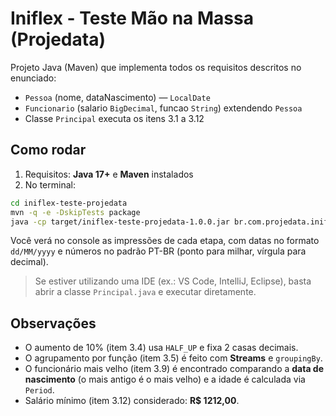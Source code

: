# Iniflex - Teste Mão na Massa (Projedata)

Projeto Java (Maven) que implementa todos os requisitos descritos no enunciado:
- `Pessoa` (nome, dataNascimento) — `LocalDate`
- `Funcionario` (salario `BigDecimal`, funcao `String`) extendendo `Pessoa`
- Classe `Principal` executa os itens 3.1 a 3.12

## Como rodar
1. Requisitos: **Java 17+** e **Maven** instalados
2. No terminal:
```bash
cd iniflex-teste-projedata
mvn -q -e -DskipTests package
java -cp target/iniflex-teste-projedata-1.0.0.jar br.com.projedata.iniflex.Principal
```
Você verá no console as impressões de cada etapa, com datas no formato `dd/MM/yyyy` e números no padrão PT-BR (ponto para milhar, vírgula para decimal).
> Se estiver utilizando uma IDE (ex.: VS Code, IntelliJ, Eclipse), basta abrir a classe `Principal.java` e executar diretamente.

## Observações
- O aumento de 10% (item 3.4) usa `HALF_UP` e fixa 2 casas decimais.
- O agrupamento por função (item 3.5) é feito com **Streams** e `groupingBy`.
- O funcionário mais velho (item 3.9) é encontrado comparando a **data de nascimento** (o mais antigo é o mais velho) e a idade é calculada via `Period`.
- Salário mínimo (item 3.12) considerado: **R$ 1212,00**.
